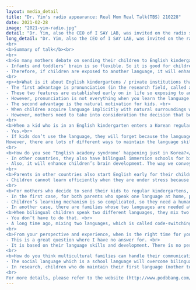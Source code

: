 ```yaml
---
layout: media_detail
title: "Dr. Yim's radio appearance: Real Mom Real Talk(TBS) 210228"
date: 2021-02-28
image: "2021-yim-radio.jpg"
detail: "Dr. Yim, also the CEO of I SAY LAB, was invited on the radio show, tbs eFM 'Real Mom Real Talk'again and answered several questions for the new semester."
long_detail: "Dr. Yim, also the CEO of I SAY LAB, was invited on the radio show, tbs eFM 'Real Mom Real Talk'again and answered several questions for the new semester.<br>
<br>
<b>Summary of talk</b><br>
<br>
<b>So many mothers debate on sending their children to English kindergartens about a year prior to elementary school (so around age 6). Why is this so?</b>
- Infants and toddlers’ brain is so flexible. So it is good for children to experience a good amount of input early on and it also applies to language experience as well. <br>
- Therefore, if children are exposed to another language, it will enhance children’s not only their language skills but also their brain activity. So this is the reason why parents want to send their children to English immersion schools early on.<br>
<br>
<p><b>What is it about English kindergartens / private institutions that attract so many mothers?</b><br>
- The first advantage is pronunciation (in the research field, called articulation) and auditory hearing skills to perceive a sound. <br>
- These two features are established early on in life so exposing to another language early enough will shape the ability to pronounce a sound like a native speaker. <br>
- However, pronunciation is not everything when you learn the language.<br>
- The second advantage is the natural motivation for kids. <br>
- When children acquire language implicitly with natural surroundings with high motivation, they feel happy and fun, also they will efficiently learn English. <br>
- However, mothers need to take into consideration the decision that because children will learn only at their developmental level.<br>
<br>
<b>When a kid who is in an English kindergarten enters a Korean regular elementary school, does the language deteriorate? If so, how the kid retain it?</b><br>
- Yes.<br>
- If kids don’t use the language, they will forget because the language is needs-based. 
However, there are lots of different ways to maintain the language skills such as reading books, watching TV, English cartoons, and listening to a radio so they can gradually expose English in a natural way.<br>
<br>
<b>How do you see “English academy syndrome’ happening just in Korea?</b><br>
- In other countries, they also have bilingual immersion schools for bilingual education which is a good thing. If a child is exposed to a rich language environment, the child will have a richer experience in many different perspectives such as cognitive, emotional, and cultural. <br>
- Also, it will enhance children’s brain development. The way we convey the teaching method to our kids will matter.</p><br>
<br>
<b>Parents in other countries also start English early for their children but the stress levels and entrance procedures aren’t as complicated. How do you see stressful situations affect children when they are under lots of competition?</b><br>
- Children cannot learn efficiently when they are under stress because their brain will not activate well enough. Even though they will eventually learn something, it will not be an optimal situation where their brain is well activated and motivated.<br>
<br>
<b>For mothers who decide to send their kids to regular kindergartens, how can they start introducing English at home? (Even if the mothers aren’t native English speakers?)</b><br>
- In the first case, for both parents who speak one language at home, parents should give the best linguistic input which is their mother tongue to their child. However, once the child can understand and speak around two to three-word level, then parents may let them watch English TV, or read listen to English, books, or materials.<br> 
- Children’s learning mechanism is so complicated, so they need a human being to interact with others. They learn language because they have communication intent. Once they start to build a foundation to communicate with others in a language, they have the capability to accept another linguistic input which is the second language<br> 
- In another case, there are families whose two languages are needed at home such as simultaneous bilingual children case, children will be exposed to two different languages at the same time. It means children don’t need to build first and add another on the top.<br>
<b>When bilingual children speak two different languages, they mix two languages in one sentence. How can parents help their kids to speak full sentences in one language?</b>
- You don’t have to do that. <br>
- A long time ago, mixing two languages, which is called code-switching was considered bad. However, research has found that code-switching is pragmatic skills which means children do mix and match when they know their communicative partner does understand both languages.<br>
<br>
<b>From your perspective and experience, when is the right time for young kids to start learning a new language?</b><br>
- This is a great question where I have no answer for. <br>
- It is based on their language skills and development. There is no perfect level of language.<br>
<br>
<b>How do you think multicultural families can handle their communication problems?</b><br>
- The social language which is a school language will overcome bilingual children’s first language. <br>
- In research, children who do maintain their first language (mother tongue) have way better frontal lobe activation. Also, this is helpful not only for emotional but also academic.<br>
<br>
For more details, please refer to the website (http://www.podbbang.com/ch/1768658)<br>"
---
```


